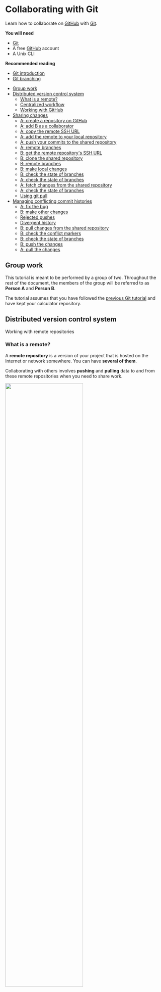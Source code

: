 # Collaborating with Git

Learn how to collaborate on [GitHub][github] with [Git][git].

<!-- slide-include ../../BANNER.md -->

**You will need**

* [Git][git]
* A free [GitHub][github] account
* A Unix CLI

**Recommended reading**

* [Git introduction](../git/)
* [Git branching](../git-branching/)

<!-- START doctoc generated TOC please keep comment here to allow auto update -->
<!-- DON'T EDIT THIS SECTION, INSTEAD RE-RUN doctoc TO UPDATE -->


- [Group work](#group-work)
- [Distributed version control system](#distributed-version-control-system)
  - [What is a remote?](#what-is-a-remote)
  - [Centralized workflow](#centralized-workflow)
  - [Working with GitHub](#working-with-github)
- [Sharing changes](#sharing-changes)
  - [A: create a repository on GitHub](#a-create-a-repository-on-github)
  - [A: add B as a collaborator](#a-add-b-as-a-collaborator)
  - [A: copy the remote SSH URL](#a-copy-the-remote-ssh-url)
  - [A: add the remote to your local repository](#a-add-the-remote-to-your-local-repository)
  - [A: push your commits to the shared repository](#a-push-your-commits-to-the-shared-repository)
  - [A: remote branches](#a-remote-branches)
  - [B: get the remote repository's SSH URL](#b-get-the-remote-repositorys-ssh-url)
  - [B: clone the shared repository](#b-clone-the-shared-repository)
  - [B: remote branches](#b-remote-branches)
  - [B: make local changes](#b-make-local-changes)
  - [B: check the state of branches](#b-check-the-state-of-branches)
  - [A: check the state of branches](#a-check-the-state-of-branches)
  - [A: fetch changes from the shared repository](#a-fetch-changes-from-the-shared-repository)
  - [A: check the state of branches](#a-check-the-state-of-branches-1)
  - [Using git pull](#using-git-pull)
- [Managing conflicting commit histories](#managing-conflicting-commit-histories)
  - [A: fix the bug](#a-fix-the-bug)
  - [B: make other changes](#b-make-other-changes)
  - [Rejected pushes](#rejected-pushes)
  - [Divergent history](#divergent-history)
  - [B: pull changes from the shared repository](#b-pull-changes-from-the-shared-repository)
  - [B: check the conflict markers](#b-check-the-conflict-markers)
  - [B: check the state of branches](#b-check-the-state-of-branches-1)
  - [B: push the changes](#b-push-the-changes)
  - [A: pull the changes](#a-pull-the-changes)

<!-- END doctoc generated TOC please keep comment here to allow auto update -->

## Group work

This tutorial is meant to be performed by a group of two.
Throughout the rest of the document, the members of the group will be referred to as **Person A** and **Person B**.

The tutorial assumes that you have followed the [previous Git tutorial][git-tutorial] and have kept your calculator repository.



## Distributed version control system

<!-- slide-front-matter class: center, middle -->

Working with remote repositories



### What is a remote?

A **remote repository** is a version of your project that is hosted on the Internet or network somewhere.
You can have **several of them**.

Collaborating with others involves **pushing** and **pulling** data to and from these remote repositories when you need to share work.

<p class='center'><img src='images/remotes.png' width='70%' /></p>



### Centralized workflow

There are [many ways][distributed-workflows] to work with Git as a team.
Here we will use a simple **centralized workflow**:

<p class='center'><img src='images/centralized-workflow.png' width='60%' /></p>

In this workflow:

* A "shared" central repository hosted on GitHub
* Each developer has a repository on their local machine
  * Each developer will add the shared repository as a **remote**



### Working with GitHub

> "[GitHub][github] is a web-based Git repository and Internet hosting service.
  It offers all of the **distributed version control** and **source code management (SCM)** functionality of **Git**
  as well other features like access control, bug tracking, feature requests, task management, and wikis for every project."

<p class='center'><img src='images/github.png' width='70%'></p>

#### Create a free GitHub account

Both group members should register on GitHub:

<p class='center'><img src='images/github-account.jpg' width='100%'></p>

#### Create an SSH key

To push code to GitHub, you will need to **authenticate** yourself.
There are two methods of authentication: HTTPS username/password or SSH keys.
We will use an **SSH key** for this tutorial.
You can check if you have one already with this command:

```bash
$> ls ~/.ssh
id_rsa  id_rsa.pub
```

If you see these files, then you already have an SSH key pair (`id_rsa` is the **private** key, `id_rsa.pub` is the **public** key).

If you don't (or see a *"No such file or directory"* error), use this command to generate a new key pair (press Enter at every prompt to keep the defaults):

```bash
$> ssh-keygen
Generating public/private rsa key pair.
Enter file in which to save the key (/home/.ssh/id_rsa):
Enter passphrase (empty for no passphrase):
Enter same passphrase again:
Your identification has been saved in /home/.ssh/id_rsa.
Your public key has been saved in /home/.ssh/id_rsa.pub.
The key fingerprint is:
SHA256:ULmjUQDN4Snkh0s9u093mcva4cI94cDk name@host
```

#### Copy the SSH key

To authenticate using your SSH key on GitHub, you will need to copy your **public key**.
You can display it on the CLI with this command:

```bash
$> cat ~/.ssh/id_rsa.pub
ssh-rsa AAAAB3NzaC1yc2EAAAADAQABAAAEAQC+OMYWxBCiKa1lZuUc8sLcSBW17h
l4VTy9DaarFC98KxS3NQao/7+eMkOS3o1II4QL7pn7WMYITWpWP9UdJKNef/KQlTpS
1QVbhb6iJ2z2+GGt8+b0GvBRAZgab9TeOIrzN1QyknO4 name@host
```

#### Add the SSH key to your GitHub account

<!-- slide-column 20 -->

<img src='images/github-settings.png' width='100%' />

<img src='images/github-settings-ssh.png' width='100%' />

<!-- slide-column -->

On GitHub, find the **SSH and GPG keys** section of your account settings and paste your **public SSH key** there:

<img src='images/github-settings-ssh-key.png' width='100%' />

(The title of the key is not important. It's useful when you have multiple keys, to remember which is which.)



## Sharing changes

<!-- slide-front-matter class: center, middle -->

Clone repositories, push and pull commits



### A: create a repository on GitHub

**Person A** should create a repository from the GitHub menu:

<!-- slide-column 20 -->

<img src='images/github-new-repo-menu.png' width='100%' />

<!-- slide-column 80 -->

<img src='images/github-new-repo.jpg' width='90%' />



### A: add B as a collaborator

For this tutorial, both team members will need push access to the repository.
**Person A** should go to the repository's **collaborator settings**,
and add the GitHub username of **Person B** as a collaborator:

<img src='images/github-collaborators.png' width='100%' />

**Person B** must then **_accept the invitation sent by e-mail_** for the change to be effective.



### A: copy the remote SSH URL

**Person A** should copy the SSH URL of the GitHub repository:

<img src='images/github-ssh-url.png' width='100%' />



### A: add the remote to your local repository

**Person A** should move into their local repository and add the GitHub repository as a remote:

```bash
$> cd /path/to/projects/comem-webdev-git-branching-ex

$> git remote add origin git@github.com:PersonA/github-demo.git
```

It's a convention to name the default remote **origin**.

You can check what remotes are available with `git remote`:

```bash
$> git remote -v
origin  git@github.com:PersonA/github-demo.git (fetch)
origin  git@github.com:PersonA/github-demo.git (push)
```



### A: push your commits to the shared repository

It's time for **Person A** to put the code in the shared GitHub repository.
This is done using the `git push` command:

```bash
$> git push -u origin master
Counting objects: 35, done.
Delta compression using up to 8 threads.
Compressing objects: 100% (33/33), done.
Writing objects: 100% (35/35), 4.16 KiB | 0 bytes/s, done.
Total 35 (delta 14), reused 11 (delta 2)
remote: Resolving deltas: 100% (14/14), done.
To github.com:PersonA/github-demo.git
 * [new branch]      master -> master
```

The command `git push [remote] [branch]` tells Git to push the commit pointed to by `[branch]` to the remote named `[remote]`.

The `-u` option (or `--set-upstream`) tells Git to remember that you have linked this branch to that remote.



### A: remote branches

<!-- slide-column 60 -->

<git-memoir name='github' chapter='bob-push' svg-height='300px'></git-memoir>

<!-- slide-column 40 -->

The commit objects and file snapshots have been **pushed** (or uploaded) to the GitHub repository.

This includes not only the commit pointed to by master, but also the **entire history** of the repository up to that commit.

<!-- slide-container -->

Note the **origin/master** branch that has appeared in your local repository.
This is a **remote-tracking branch**.
It tells you where the **master** branch points to on the **origin** remote (the GitHub repository in this case).



### B: get the remote repository's SSH URL

**Person B** can now go to the repository's page on GitHub (under **Person A**'s account) and copy the SSH URL:

<img src='images/github-clone-url.png' width='100%' />



### B: clone the shared repository

**Person B** can now get a copy of the shared GitHub repository on their machine.
This is done using the `git clone` command:

```bash
$> git clone git@github.com:PersonA/github-demo.git
Cloning into 'github-demo'...
remote: Counting objects: 35, done.
remote: Compressing objects: 100% (21/21), done.
remote: Total 35 (delta 14), reused 35 (delta 14), pack-reused 0
Receiving objects: 100% (35/35), 4.16 KiB | 0 bytes/s, done.
Resolving deltas: 100% (14/14), done.

$> cd github-demo
```

The `git clone [url]` command copies the **remote** repository to your machine.



### B: remote branches

<!-- slide-column 60 -->

<git-memoir name='github' chapter='alice-pull' svg-height='275px'></git-memoir>

<!-- slide-column 40 -->

The entire history of the project is **pulled** (or downloaded) from the GitHub repository.

Git will also automatically checkout the **master** branch in the working directory so you have something to work from.

Again, Git has created a **remote-tracking branch** in Person B's repository,
so that you can know what the current state of the remote is.



### B: make local changes

**Person B** thinks that the project's filenames are too long. Let's fix that:

```bash
$> mv addition.js add.js
$> mv subtraction.js sub.js
$> git add --all
$> git commit -m "Shorter filenames"
```



### B: check the state of branches

<!-- slide-column 70 -->

<git-memoir name='github' chapter='alice-commit' svg-height='275px'></git-memoir>

<!-- slide-column -->

This is now the state of the shared repository and **Person B**'s local repository.

There is a new commit in **Person B**'s repository that is not in the shared GitHub repository.



### B: push to the shared repository

Push to update the shared repository:

```bash
$> git push origin master
```

<git-memoir name='github' chapter='alice-push' svg-height='275px'></git-memoir>



### A: check the state of branches

<!-- slide-column 60 -->

<git-memoir name='github' chapter='bob-look' controls='false' svg-height='275px'></git-memoir>

<!-- slide-column 40 -->

This is now the state from **Person A**'s perspective.

Notice that the new commit is in the shared repository (on GitHub)
but that the remote-tracking branch origin/master **is not up-to-date** in **Person A**'s repository.

<!-- slide-container -->

Git does not automatically sync repositories.
**As far as Person A knows** looking at information from their local repository,
the master branch still points to `4f94ga` in the shared repository.



### A: fetch changes from the shared repository

**Person A** should now get the changes from the shared repository:

```bash
$> git fetch origin
remote: Counting objects: 2, done.
remote: Compressing objects: 100% (1/1), done.
remote: Total 2 (delta 1), reused 2 (delta 1), pack-reused 0
Unpacking objects: 100% (2/2), done.
From github.com:PersonA/github-demo
   4f94ga..92fb8c  master     -> origin/master
```

<!-- slide-column 70 -->

<git-memoir name='github' chapter='bob-fetch' svg-height='250px'></git-memoir>

<!-- slide-column -->

The new commit is now here and the remote-tracking branch has been updated.

However, the local master branch **has not moved** and the working directory has **not been updated**.



### A: check the state of branches

Now you can use `git merge` like in the previous tutorial to bring the changes of origin/master into master:

```bash
$> git merge origin/master
Updating 4f94ga..92fb8c
Fast-forward
 addition.js => add.js | 0
 1 file changed, 0 insertions(+), 0 deletions(-)
 rename addition.js => add.js (100%)
```

<!-- slide-column 70 -->

<git-memoir name='github' chapter='bob-merge' svg-height='240px'></git-memoir>

<!-- slide-column -->

As expected, master has been fast-forwarded to the commit pointed to by origin/master and the working directory has been updated.

**Person A**'s repository is now up-to-date.



### Using git pull

You can also use `git pull [remote] [branch]` to save time.

The following command:

```bash
$> git pull origin master
```

Is equivalent to running the two commands we just used:

```bash
$> git fetch origin
$> git merge origin/master
```



## Managing conflicting commit histories

<!-- slide-front-matter class: center, middle -->



### A: fix the bug

**Person A** now notices that the last change breaks the calculator.
This is because the files were renamed, but the `<script>` tags in `index.html` were not updated.
Fix that bug, then commit and push the change:

```bash
(Make the fix...)
$> git add index.html
$> git commit -m "Fix bad <script> tags"
$> git push origin master
```

<git-memoir name='github' chapter='bob-fix' svg-height='250px'></git-memoir>



### B: make other changes

**Person B**, not having noticed the bug, proceeds to make 2 changes on `index.html`:

* Add an `<h2>` title before each computation
* Put the two last `<script>` tags on one line

```html
<h2>Addition</h2>
<p id="addition">...</p>

<h2>Subtraction</h2>
<p id="subtraction">...</p>

<script src="calculations.js"></script>
<script src="addition.js"></script><script src="subtraction.js"></script>
```



### B: push the other changes

Commit and push the changes:

```bash
$> git add index.html
$> git commit -m "Improve layout"
$> git push origin master
```

<git-memoir name='github' chapter='alice-fix' svg-height='250px'></git-memoir>



### Rejected pushes

```bash
To github.com:PersonA/github-demo.git
 ! [rejected]        master -> master (fetch first)
error: failed to push some refs to 'git@github.com:PersonA/github-demo.git'
hint: Updates were rejected because the remote contains work that you do
hint: not have locally. This is usually caused by another repository pushing
hint: to the same ref. You may want to first integrate the remote changes
hint: (e.g., 'git pull ...') before pushing again.
hint: See the 'Note about fast-forwards' in 'git push --help' for details.
```

<!-- slide-column 70 -->

<git-memoir name='github' chapter='alice-fix' controls='false' svg-height='250px'></git-memoir>

<!-- slide-column -->

The push was **rejected** by the remote repository. Why?

This is the state of **Person B**'s repository right now.

#### B: fetch the changes

Since Git tells Person B that the local copy of the remote repository is out of date, try fetching those changes:

```bash
$> git fetch origin
```

<git-memoir name='github' chapter='alice-fetch-changes' svg-height='325px'></git-memoir>

#### B: try to push again

```bash
$> git push origin master
To github.com:PersonA/github-demo.git
 ! [rejected]        master -> master (non-fast forward)
error: failed to push some refs to 'git@github.com:PersonA/github-demo.git'
```

<!-- slide-column 70 -->

<git-memoir name='github' chapter='alice-fetch-changes' controls='false' svg-height='325px'></git-memoir>

<!-- slide-column -->

The push was **rejected again**!. Why?

This is the state of **Person B**'s repository right now.




### Divergent history

<!-- slide-column 70 -->

<git-memoir name='github' chapter='alice-fetch-changes' controls='false' svg-height='325px'></git-memoir>

<!-- slide-column -->

It's for the same reason as in the previous tutorial:
**Person A** and **Person B**'s work have diverged from a common ancestor.

A remote repository will **only accept fast-forward pushes** by default.



### B: pull changes from the shared repository

**Person B** wants to fetch **and** merge the changes made by **Person A**.
Let's use the `git pull` command:

```bash
$> git pull origin master
remote: Counting objects: 3, done.
remote: Compressing objects: 100% (2/2), done.
remote: Total 3 (delta 1), reused 3 (delta 1), pack-reused 0
Unpacking objects: 100% (3/3), done.
From github.com:PersonA/github-demo
 * branch            master     -> FETCH_HEAD
   92fb8c..3ff531    master     -> origin/master
Auto-merging index.html
CONFLICT (content): Merge conflict in index.html
Automatic merge failed; fix conflicts and then commit the result.
```

The fetch succeeded, but the merge failed because of a **conflict** on `index.html`.



### B: check the conflict markers

**Person B** should take a look at `index.html`:

```txt
<<<<<<< HEAD
    <script src="addition.js"></script><script src="subtraction.js"></script>
=======
    <script src="add.js"></script>
    <script src="sub.js"></script>
>>>>>>> 3ff5311406e73c7d2cc1691f9535214c2543937f
```

Let's make sure we keep it on one line while still renaming the files, and remove the conflict markers::

```txt
    <script src="add.js"></script><script src="sub.js"></script>
```

Mark the conflict as resolved and finish the merge:

```bash
$> git add index.html
$> git commit -m "Merge origin/master"
```



### B: check the state of branches

Now the state of **Person B**'s local repository is consistent with the state of the shared repository:
the commit pointed to by **master** is ahead of the commit pointed to by **origin/master**.

<git-memoir name='github' chapter='alice-pull-changes' svg-height='325px'></git-memoir>



### B: push the changes

The push will be accepted now:

```bash
$> git push origin master
```

<git-memoir name='github' chapter='alice-push-merge' svg-height='335px'></git-memoir>



### A: pull the changes

**Person A** can now pull those latest changes to keep up-to-date:

```bash
$> git pull origin master
```

<git-memoir name='github' chapter='bob-pull-merge' svg-height='335px'></git-memoir>



[distributed-workflows]: https://git-scm.com/book/en/v2/Distributed-Git-Distributed-Workflows
[git]: https://git-scm.com
[git-tutorial]: ../git/
[github]: https://github.com
